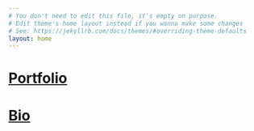 ```yaml
---
# You don't need to edit this file, it's empty on purpose.
# Edit theme's home layout instead if you wanna make some changes
# See: https://jekyllrb.com/docs/themes/#overriding-theme-defaults
layout: home
---
```


<div class="home">
      <h1><a href="/portfolio.html" alttext="Portfolio">Portfolio</a></h1>
      <h1><a href="/bio.html" alttext="Bio">Bio</a></h1>
      <!--<a href="/portfolio.html" alttext="Portfolio">Writings</a>
      <a href="/portfolio.html" alttext="Portfolio">Artist Statement</a>
      <a href="/portfolio.html" alttext="Portfolio">Bio</a>
      <a href="/portfolio.html" alttext="Portfolio">CV</a>-->
</div>
